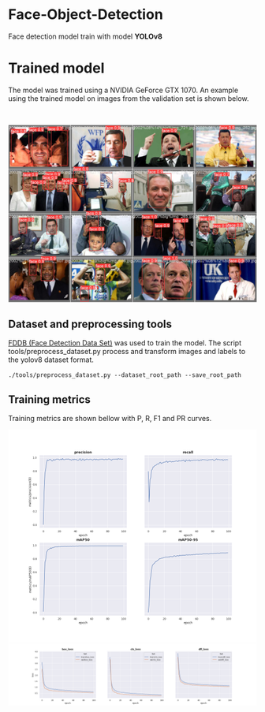 # Face-Object-Detection

Face detection model train with model **YOLOv8**
# Trained model

The model was trained using a NVIDIA GeForce GTX 1070. 
An example using the trained model on images from the validation set is shown below.

&nbsp;


![training metrics](./results/val_output_1.jpg)

## Dataset and preprocessing tools

[FDDB (Face Detection Data Set)](http://vis-www.cs.umass.edu/fddb/) was used to train the model. The script tools/preprocess_dataset.py process and transform images and labels to the yolov8 dataset format.

```
./tools/preprocess_dataset.py --dataset_root_path --save_root_path
```

## Training metrics 
Training metrics are shown bellow with P, R, F1 and PR curves.
<p align="middle">
<img src="./results/metrics.png" width="900" /> 
<img src="./results/losses.png" width="900" />
</p>
